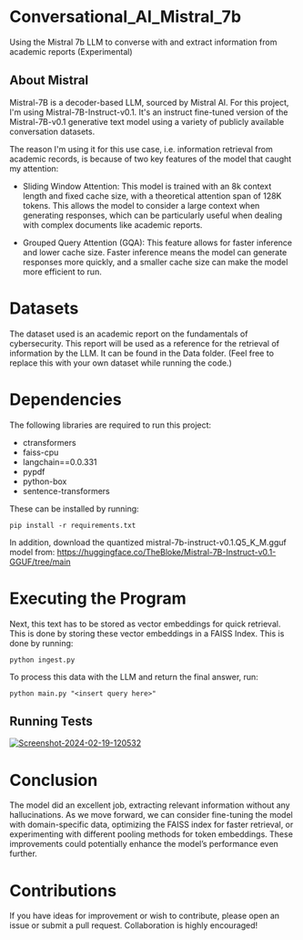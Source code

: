 # Conversational_AI_Mistral_7b
Using the Mistral 7b LLM to converse with and extract information from academic reports (Experimental)


## About Mistral
Mistral-7B is a decoder-based LLM, sourced by Mistral AI. For this project, I'm using Mistral-7B-Instruct-v0.1. It's an instruct fine-tuned version of the Mistral-7B-v0.1 generative text model using a variety of publicly available conversation datasets.

The reason I'm using it for this use case, i.e. information retrieval from academic records, is because of two key features of the model that caught my attention:

- Sliding Window Attention: This model is trained with an 8k context length and fixed cache size, with a theoretical attention span of 128K tokens. This allows the model to consider a large context when generating responses, which can be particularly useful when dealing with complex documents like academic reports.

- Grouped Query Attention (GQA): This feature allows for faster inference and lower cache size. Faster inference means the model can generate responses more quickly, and a smaller cache size can make the model more efficient to run.

# Datasets
The dataset used is an academic report on the fundamentals of cybersecurity. This report will be used as a reference for the retrieval of information by the LLM. 
It can be found in the Data folder. (Feel free to replace this with your own dataset while running the code.)

# Dependencies
The following libraries are required to run this project: 
- ctransformers
- faiss-cpu
- langchain==0.0.331
- pypdf
- python-box
- sentence-transformers

These can be installed by running:

`pip install -r requirements.txt`

In addition, download the quantized mistral-7b-instruct-v0.1.Q5_K_M.gguf model from: https://huggingface.co/TheBloke/Mistral-7B-Instruct-v0.1-GGUF/tree/main

# Executing the Program
Next, this text has to be stored as vector embeddings for quick retrieval. This is done by storing these vector embeddings in a FAISS Index. This is done by running:

`python ingest.py`

To process this data with the LLM and return the final answer, run:

`python main.py "<insert query here>"`



## Running Tests

<a href="https://ibb.co/9NbX9DM"><img src="https://i.ibb.co/BtyDVp1/Screenshot-2024-02-19-120532.png" alt="Screenshot-2024-02-19-120532" border="0"></a>

# Conclusion
The model did an excellent job, extracting relevant information without any hallucinations. As we move forward, we can consider fine-tuning the model with domain-specific data, optimizing the FAISS index for faster retrieval, or experimenting with different pooling methods for token embeddings. These improvements could potentially enhance the model’s performance even further.

# Contributions
If you have ideas for improvement or wish to contribute, please open an issue or submit a pull request. Collaboration is highly encouraged!
